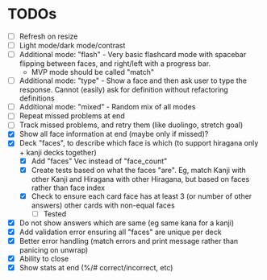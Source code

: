 # TODOs
- [ ] Refresh on resize
- [ ] Light mode/dark mode/contrast
- [ ] Additional mode: "flash" - Very basic flashcard mode with spacebar flipping between faces, and right/left with a progress bar.
    - MVP mode should be called "match"
- [ ] Additional mode: "type" - Show a face and then ask user to type the response. Cannot (easily) ask for definition without refactoring definitions
- [ ] Additional mode: "mixed" - Random mix of all modes
- [ ] Repeat missed problems at end
- [ ] Track missed problems, and retry them (like duolingo, stretch goal)
- [x] Show all face information at end (maybe only if missed)?
- [x] Deck "faces", to describe which face is which (to support hiragana only + kanji decks together)
    - [x] Add "faces" Vec instead of "face_count"
    - [x] Create tests based on what the faces "are". Eg, match Kanji with other Kanji and Hiragana with other Hiragana, but based on faces rather than face index
    - [x] Check to ensure each card face has at least 3 (or number of other answers) other cards with non-equal faces
        - [ ] Tested
- [x] Do not show answers which are same (eg same kana for a kanji)
- [x] Add validation error ensuring all "faces" are unique per deck
- [x] Better error handling (match errors and print message rather than panicing on unwrap)
- [x] Ability to close
- [x] Show stats at end (%/# correct/incorrect, etc)
